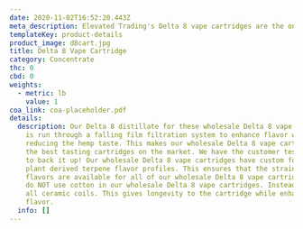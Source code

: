 ```yaml
---
date: 2020-11-02T16:52:20.443Z
meta_description: Elevated Trading's Delta 8 vape cartridges are the only vape cartridge...
templateKey: product-details
product_image: d8cart.jpg
title: Delta 8 Vape Cartridge
category: Concentrate
thc: 0
cbd: 0
weights:
  - metric: lb
    value: 1
coa_link: coa-placeholder.pdf
details:
  description: Our Delta 8 distillate for these wholesale Delta 8 vape cartridges
    is run through a falling film filtration system to enhance flavor while
    reducing the hemp taste. This makes our wholesale Delta 8 vape cartridges
    the best tasting cartridges on the market. We have the customer testimonies
    to back it up! Our wholesale Delta 8 vape cartridges have custom formulated,
    plant derived terpene flavor profiles. This ensures that the strain specific
    flavors are available for all of our wholesale Delta 8 vape cartridges. We
    do NOT use cotton in our wholesale Delta 8 vape cartridges. Instead, we use
    all ceramic coils. This gives longevity to the cartridge while enhancing
    flavor.
  info: []
---
```

